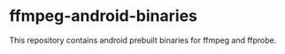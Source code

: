 # ffmpeg-android-binaries

This repository contains android prebuilt binaries for ffmpeg and ffprobe.
